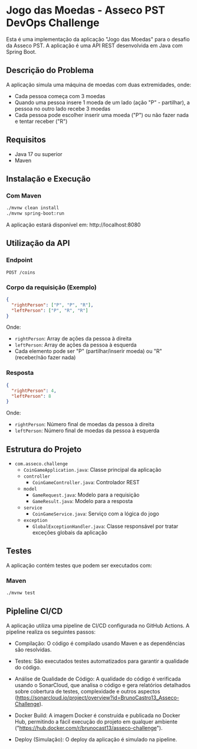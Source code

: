 # Jogo das Moedas - Asseco PST DevOps Challenge

Esta é uma implementação da aplicação "Jogo das Moedas" para o desafio da Asseco PST. A aplicação é uma API REST desenvolvida em Java com Spring Boot.

## Descrição do Problema

A aplicação simula uma máquina de moedas com duas extremidades, onde:

- Cada pessoa começa com 3 moedas
- Quando uma pessoa insere 1 moeda de um lado (ação "P" - partilhar), a pessoa no outro lado recebe 3 moedas
- Cada pessoa pode escolher inserir uma moeda ("P") ou não fazer nada e tentar receber ("R")

## Requisitos

- Java 17 ou superior
- Maven

## Instalação e Execução

### Com Maven

```bash
./mvnw clean install
./mvnw spring-boot:run
```


A aplicação estará disponível em: http://localhost:8080

## Utilização da API

### Endpoint

`POST /coins`

### Corpo da requisição (Exemplo)

```json
{
  "rightPerson": ["P", "P", "R"],
  "leftPerson": ["P", "R", "R"]
}
```

Onde:
- `rightPerson`: Array de ações da pessoa à direita
- `leftPerson`: Array de ações da pessoa à esquerda
- Cada elemento pode ser "P" (partilhar/inserir moeda) ou "R" (receber/não fazer nada)

### Resposta

```json
{
  "rightPerson": 4,
  "leftPerson": 8
}
```

Onde:
- `rightPerson`: Número final de moedas da pessoa à direita
- `leftPerson`: Número final de moedas da pessoa à esquerda

## Estrutura do Projeto

- `com.asseco.challenge`
    - `CoinGameApplication.java`: Classe principal da aplicação
    - `controller`
        - `CoinGameController.java`: Controlador REST
    - `model`
        - `GameRequest.java`: Modelo para a requisição
        - `GameResult.java`: Modelo para a resposta
    - `service`
        - `CoinGameService.java`: Serviço com a lógica do jogo
    - `exception`
        - `GlobalExceptionHandler.java`: Classe responsável por tratar exceções globais da aplicação

## Testes

A aplicação contém testes que podem ser executados com:

### Maven

```bash
./mvnw test
```

## Pipleline CI/CD

A aplicação utiliza uma pipeline de CI/CD configurada no GitHub Actions. A pipeline realiza os seguintes passos:

- Compilação: O código é compilado usando Maven e as dependências são resolvidas.

- Testes: São executados testes automatizados para garantir a qualidade do código.

- Análise de Qualidade de Código: A qualidade do código é verificada usando o SonarCloud, que analisa o código e gera relatórios detalhados sobre cobertura de testes, complexidade e outros aspectos (https://sonarcloud.io/project/overview?id=BrunoCastro13_Asseco-Challenge).

- Docker Build: A imagem Docker é construída e publicada no Docker Hub, permitindo a fácil execução do projeto em qualquer ambiente ("https://hub.docker.com/r/brunocast13/asseco-challenge").

- Deploy (Simulação): O deploy da aplicação é simulado na pipeline.

